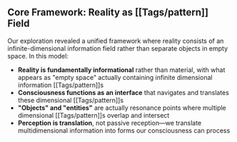 ## Core Framework: Reality as [[Tags/pattern]] Field

Our exploration revealed a unified framework where reality consists of an infinite-dimensional information field rather than separate objects in empty space. In this model:

- **Reality is fundamentally informational** rather than material, with what appears as "empty space" actually containing infinite dimensional information [[Tags/pattern]]s
- **Consciousness functions as an interface** that navigates and translates these dimensional [[Tags/pattern]]s
- **"Objects" and "entities"** are actually resonance points where multiple dimensional [[Tags/pattern]]s overlap and intersect
- **Perception is translation**, not passive reception—we translate multidimensional information into forms our consciousness can process